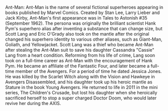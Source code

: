 Ant-Man: Ant-Man is the name of several fictional superheroes appearing in books published by Marvel Comics. Created by Stan Lee, Larry Lieber and Jack Kirby, Ant-Man's first appearance was in Tales to Astonish #35 (September 1962). The persona was originally the brilliant scientist Hank Pym's superhero alias after inventing a substance that can change size, but Scott Lang and Eric O'Grady also took on the mantle after the original changed his superhero identity to various other aliases, such as Giant-Man, Goliath, and Yellowjacket. Scott Lang was a thief who became Ant-Man after stealing the Ant-Man suit to save his daughter Cassandra "Cassie" Lang from a heart condition. Reforming from his life of crime, Lang soon took on a full-time career as Ant-Man with the encouragement of Hank Pym. He became an affiliate of the Fantastic Four, and later became a full-time member of the Avengers. For a period of time he dated Jessica Jones. He was killed by the Scarlet Witch along with the Vision and Hawkeye in Avengers Disassembled, and his daughter took up his heroic mantle as Stature in the book Young Avengers. He returned to life in 2011 in the mini series, The Children's Crusade, but lost his daughter when she heroically sacrificed herself to stop a super charged Doctor Doom, who would later revive her during the AXIS.
